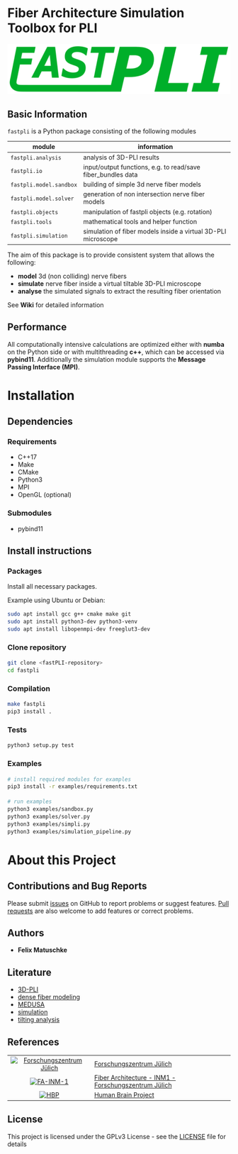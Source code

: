 <!-- 
________             ___________________________
___  __/_____ _________  /___  __ \__  /____  _/
__  /_ _  __ `/_  ___/  __/_  /_/ /_  /  __  /  
_  __/ / /_/ /_(__  )/ /_ _  ____/_  /____/ /   
/_/    \__,_/ /____/ \__/ /_/     /_____/___/    
-->

# Fiber Architecture Simulation Toolbox for PLI

![fastpli-logo](logo.svg)

## Basic Information

`fastpli` is a Python package consisting of the following modules

| module                  | information                                                   |
| ----------------------- | ------------------------------------------------------------- |
| `fastpli.analysis`      | analysis of 3D-PLI results                                    |
| `fastpli.io`            | input/output functions, e.g. to read/save fiber_bundles data  |
| `fastpli.model.sandbox` | building of simple 3d nerve fiber models                      |
| `fastpli.model.solver`  | generation of non intersection nerve fiber models             |
| `fastpli.objects`       | manipulation of fastpli objects (e.g. rotation)               |
| `fastpli.tools`         | mathematical tools and helper function                        |
| `fastpli.simulation`    | simulation of fiber models inside a virtual 3D-PLI microscope |

The aim of this package is to provide consistent system that allows the following:

* **model** 3d (non colliding) nerve fibers
* **simulate** nerve fiber inside a virtual tiltable 3D-PLI microscope
* **analyse** the simulated signals to extract the resulting fiber orientation

See **Wiki** for detailed information

## Performance

All computationally intensive calculations are optimized either with **numba** on the Python side or with multithreading **c++**, which can be accessed via **pybind11**. Additionally the simulation module supports the **Message Passing Interface (MPI)**.

# Installation

## Dependencies

### Requirements

* C++17
* Make
* CMake
* Python3
* MPI
* OpenGL (optional)

### Submodules

* pybind11

## Install instructions

### Packages

Install all necessary packages.

Example using Ubuntu or Debian:

```sh
sudo apt install gcc g++ cmake make git
sudo apt install python3-dev python3-venv
sudo apt install libopenmpi-dev freeglut3-dev
```
<!-- libhdf5-openmpi-dev -->

### Clone repository

```sh
git clone <fastPLI-repository>
cd fastpli
```

### Compilation

```sh
make fastpli
pip3 install .
```

### Tests

```sh
python3 setup.py test
```

### Examples

```sh
# install required modules for examples
pip3 install -r examples/requirements.txt

# run examples
python3 examples/sandbox.py
python3 examples/solver.py
python3 examples/simpli.py
python3 examples/simulation_pipeline.py
```

# About this Project

## Contributions and Bug Reports

Please submit [issues](https://github.com/3d-pli/fastpli/issues) on GitHub to report
problems or suggest features. [Pull requests](https://github.com/3d-pli/fastpli/pulls)
are also welcome to add features or correct problems.

## Authors

* **Felix Matuschke**

## Literature

* [3D-PLI](https://dx.doi.org/10.3389%2Ffninf.2011.00034)
* [dense fiber modeling](https://arxiv.org/abs/1901.10284)
* [MEDUSA](https://doi.org/10.1016/j.neuroimage.2019.02.055)
* [simulation](https://doi.org/10.1016/j.neuroimage.2015.02.020)
* [tilting analysis](https://doi.org/10.3389/fnana.2018.00075)

## References

|                                                                                                                                                                                                                        |                                                                                                                                                              |
| :--------------------------------------------------------------------------------------------------------------------------------------------------------------------------------------------------------------------: | ------------------------------------------------------------------------------------------------------------------------------------------------------------ |
|                                     [![Forschungszentrum Jülich](https://www.fz-juelich.de/SharedDocs/Bilder/INM/INM-1/EN/FZj_Logo.jpg?__blob=normal)](https://www.fz-juelich.de)                                      | [Forschungszentrum Jülich](https://www.fz-juelich.de)                                                                                                        |
| [![FA-INM-1](https://www.fz-juelich.de/SharedDocs/Bilder/INM/INM-1/DE/PLI/PLI-GruppenLogo.png?__blob=thumbnail)](https://www.fz-juelich.de/inm/inm-1/EN/Forschung/Fibre%20Architecture/Fibre%20Architecture_node.html) | [Fiber Architecture - INM1 - Forschungszentrum Jülich](https://www.fz-juelich.de/inm/inm-1/EN/Forschung/Fibre%20Architecture/Fibre%20Architecture_node.html) |
|                                                    [![HBP](https://sos-ch-dk-2.exo.io/public-website-production/img/HBP.png)](https://www.humanbrainproject.eu/en/)                                                    | [Human Brain Project](https://www.humanbrainproject.eu/en/)                                                                                                  |

## License

This project is licensed under the GPLv3 License - see the [LICENSE](LICENSE) file for details
